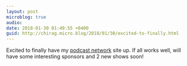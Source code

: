 ```yaml
---
layout: post
microblog: true
audio: 
date: 2018-01-30 01:49:55 +0400
guid: http://chirag.micro.blog/2018/01/30/excited-to-finally.html
---
```

Excited to finally have my [podcast network](https://coffeeandicedtea.com) site up. If all works well, will have some interesting sponsors and 2 new shows soon!
